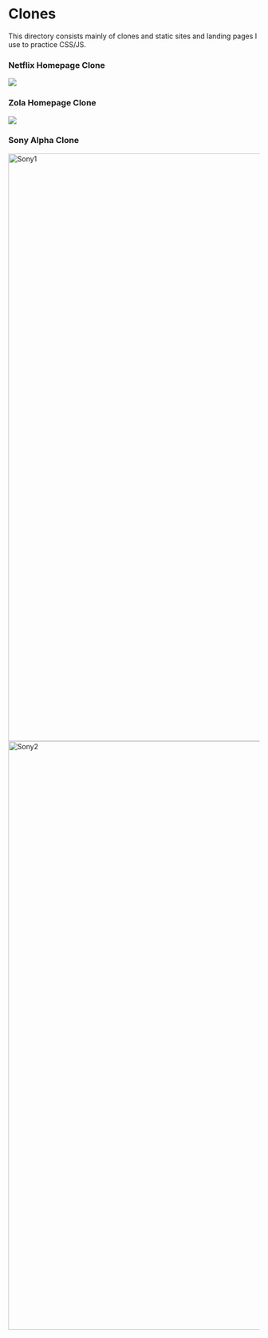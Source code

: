 # Clones
This directory consists mainly of clones and static sites and landing pages I use to practice CSS/JS.

### Netflix Homepage Clone

![](https://media.giphy.com/media/UUhoWSwG1wKrtdtsbH/giphy.gif)

### Zola Homepage Clone

![](https://media.giphy.com/media/KGl3gI7Uy0lLfpoO7z/giphy.gif)

### Sony Alpha Clone

<img width="1177" alt="Sony1" src="https://user-images.githubusercontent.com/53053677/63034769-7f74dd00-be7f-11e9-8c8d-830f394b2c1f.png">
<img width="1179" alt="Sony2" src="https://user-images.githubusercontent.com/53053677/63034773-81d73700-be7f-11e9-8ac4-d8554f177f73.png">

